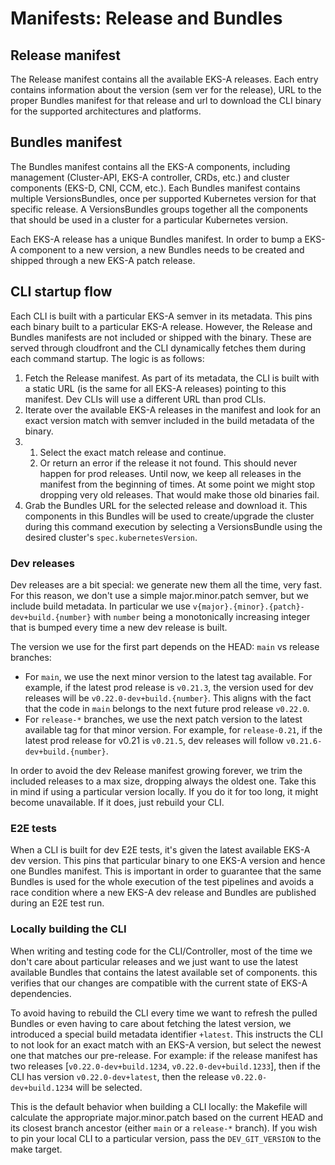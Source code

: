 # Manifests: Release and Bundles

## Release manifest
The Release manifest contains all the available EKS-A releases. Each entry contains information about the version (sem ver for the release), URL to the proper Bundles manifest for that release and url to download the CLI binary for the supported architectures and platforms.

## Bundles manifest
The Bundles manifest contains all the EKS-A components, including management (Cluster-API, EKS-A controller, CRDs, etc.) and cluster components (EKS-D, CNI, CCM, etc.). Each Bundles manifest contains multiple VersionsBundles, once per supported Kubernetes version for that specific release. A VersionsBundles groups together all the components that should be used in a cluster for a particular Kubernetes version.

Each EKS-A release has a unique Bundles manifest. In order to bump a EKS-A component to a new version, a new Bundles needs to be created and shipped through a new EKS-A patch release.

## CLI startup flow
Each CLI is built with a particular EKS-A semver in its metadata. This pins each binary built to a particular EKS-A release. However, the Release and Bundles manifests are not included or shipped with the binary. These are served through cloudfront and the CLI dynamically fetches them during each command startup. The logic is as follows:
1. Fetch the Release manifest. As part of its metadata, the CLI is built with a static URL (is the same for all EKS-A releases) pointing to this manifest. Dev CLIs will use a different URL than prod CLIs.
1. Iterate over the available EKS-A releases in the manifest and look for an exact version match with semver included in the build metadata of the binary.
1.
	1. Select the exact match release and continue.
	1. Or return an error if the release it not found. This should never happen for prod releases. Until now, we keep all releases in the manifest from the beginning of times. At some point we might stop dropping very old releases. That would make those old binaries fail.
1. Grab the Bundles URL for the selected release and download it. This components in this Bundles will be used to create/upgrade the cluster during this command execution by selecting a VersionsBundle using the desired cluster's `spec.kubernetesVersion`.

### Dev releases
Dev releases are a bit special: we generate new them all the time, very fast. For this reason, we don't use a simple major.minor.patch semver, but we include build metadata. In particular we use `v{major}.{minor}.{patch}-dev+build.{number}` with `number` being a monotonically increasing integer that is bumped every time a new dev release is built.

The version we use for the first part depends on the HEAD: `main` vs release branches:
- For `main`, we use the next minor version to the latest tag available. For example, if the latest prod release is `v0.21.3`, the version used for dev releases will be `v0.22.0-dev+build.{number}`. This aligns with the fact that the code in `main` belongs to the next future prod release `v0.22.0`.
- For `release-*` branches, we use the next patch version to the latest available tag for that minor version. For example, for `release-0.21`, if the latest prod release for v0.21 is `v0.21.5`, dev releases will follow `v0.21.6-dev+build.{number}`.

In order to avoid the dev Release manifest growing forever, we trim the included releases to a max size, dropping always the oldest one. Take this in mind if using a particular version locally. If you do it for too long, it might become unavailable. If it does, just rebuild your CLI.

### E2E tests
When a CLI is built for dev E2E tests, it's given the latest available EKS-A dev version. This pins that particular binary to one EKS-A version and hence one Bundles manifest. This is important in order to guarantee that the same Bundles is used for the whole execution of the test pipelines and avoids a race condition where a new EKS-A dev release and Bundles are published during an E2E test run.

### Locally building the CLI
When writing and testing code for the CLI/Controller, most of the time we don't care about particular releases and we just want to use the latest available Bundles that contains the latest available set of components. this verifies that our changes are compatible with the current state of EKS-A dependencies.

To avoid having to rebuild the CLI every time we want to refresh the pulled Bundles or even having to care about fetching the latest version, we introduced a special build metadata identifier `+latest`. This instructs the CLI to not look for an exact match with an EKS-A version, but select the newest one that matches our pre-release. For example: if the release manifest has two releases [`v0.22.0-dev+build.1234`, `v0.22.0-dev+build.1233`], then if the CLI has version `v0.22.0-dev+latest`, then the release `v0.22.0-dev+build.1234` will be selected.

This is the default behavior when building a CLI locally: the Makefile will calculate the appropriate major.minor.patch based on the current HEAD and its closest branch ancestor (either `main` or a `release-*` branch). If you wish to pin your local CLI to a particular version, pass the `DEV_GIT_VERSION` to the make target.